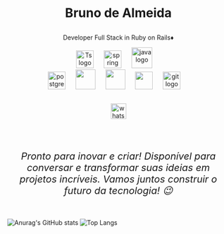





<h1 align="center">Bruno de Almeida</h1>

<h2 align="center"></h2>
<p align="center">Developer Full Stack in Ruby on Rails♦️<br>


 <div align="center">
  <img src="https://cdn.jsdelivr.net/gh/devicons/devicon/icons/typescript/typescript-original.svg" height="40" alt="Ts logo"  />
  <img width="15" />
  <img src="https://cdn.jsdelivr.net/gh/devicons/devicon/icons/spring/spring-original.svg" height="40" alt="spring logo"  />
  <img width="15" />
  <img src="https://cdn.jsdelivr.net/gh/devicons/devicon/icons/java/java-original.svg" height="47" alt="java logo"  />
  <img width="15" />
  
</div>

 <div align="center">
  <img src="https://cdn.jsdelivr.net/gh/devicons/devicon/icons/postgresql/postgresql-original.svg" height="40" alt="postgresql logo"  />
  <img width="15" />
  <img src="https://cdn.jsdelivr.net/gh/devicons/devicon/icons/c/c-original.svg" height="45" />
  <img width="15" />
  <img src="https://cdn.jsdelivr.net/gh/devicons/devicon/icons/csharp/csharp-original.svg" height="45" />
  <img width="15" />
  <img src="https://cdn.jsdelivr.net/gh/devicons/devicon/icons/html5/html5-original.svg" height="40" />
  <img width="15" />
   <img src="https://cdn.jsdelivr.net/gh/devicons/devicon/icons/css3/css3-original.svg" height="40" alt="git logo"  />
  <img width="15" />
  
 
          
</div>

<h2 align="center"></h2>

<div align="center">
  <a href="https://api.whatsapp.com/send?phone=554699776924" target="_blank"><img src="https://img.shields.io/static/v1?message=Whatsapp&logo=whatsapp&label=&color=25D366&logoColor=white&labelColor=&style=for-the-badge" height="35" alt="whatsapp logo" /></a>
</div>




###

<br clear="both">
<h6 align="center" style="font-size: 22px;">
Pronto para inovar e criar! Disponível para conversar e transformar suas ideias em projetos incríveis. Vamos juntos construir o futuro da tecnologia! 😉
</h6>

<h2 align="center"></h2>
<h2 align="center"></h2>



  ![Anurag's GitHub stats](https://github-readme-stats.vercel.app/api?username=BrunodeAlmeida2023&show_icons=true&theme=radical)
![Top Langs](https://github-readme-stats.vercel.app/api/top-langs/?username=BrunodeAlmeida2023&layout=compact&theme=radical)





